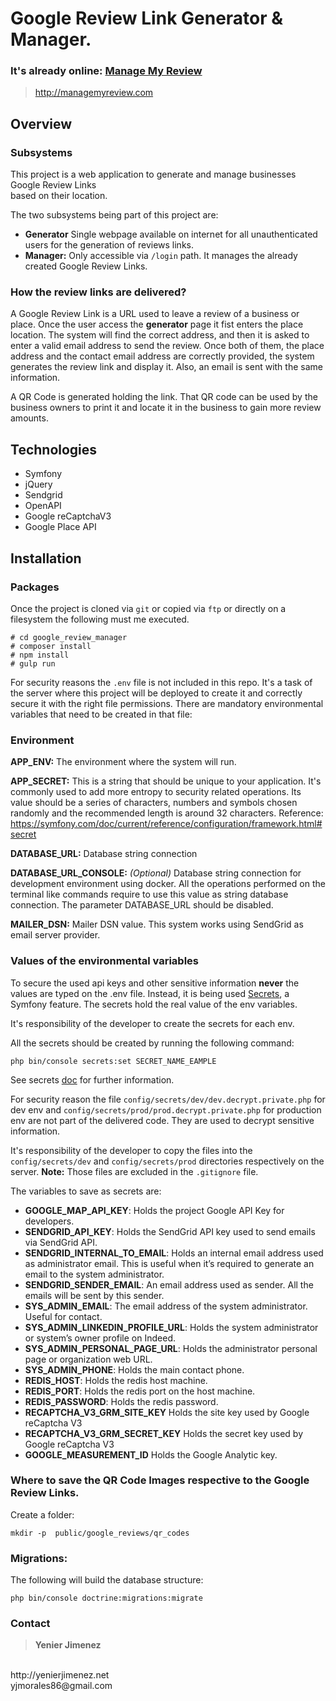 # Google Review Link Generator & Manager.

### It's already online: [Manage My Review](http://managemyreview.com) 

> http://managemyreview.com

## Overview

### Subsystems

This project is a web application to generate and manage businesses Google Review Links  
based on their location.

The two subsystems being part of this project are:

- **Generator** Single webpage available on internet for all unauthenticated users for
  the generation of reviews links.
- **Manager:** Only accessible via `/login`  path. It manages the already created Google Review Links.

### How the review links are delivered?

A Google Review Link is a URL used to leave a review of a business or place.
Once the user access the **generator** page it fist enters the place location. The system will
find the correct address, and then it is asked to enter a valid email address to send the review.
Once both of them, the place address and the contact email address are correctly provided, the
system generates the review link and display it. Also, an email is sent with the same information.

A QR Code is generated holding the link. That QR code can be used by the business owners to
print it and locate it in the business to gain more review amounts.

## Technologies

- Symfony
- jQuery
- Sendgrid
- OpenAPI
- Google reCaptchaV3
- Google Place API

## Installation

### Packages

Once the project is cloned via `git` or copied via `ftp` or directly on a filesystem the following must me executed.

    # cd google_review_manager 
    # composer install 
    # npm install  
    # gulp run  

For security reasons the `.env` file is not included in this repo. It's a task of the server
where this project will be deployed to create it and correctly secure it with the right file permissions.
There are mandatory environmental variables that need to be created in that file:

### Environment

**APP_ENV:** The environment where the system will run.

**APP_SECRET:** This is a string that should be unique to your application.
It's commonly used to add more entropy to security related operations.
Its value should be a series of characters, numbers and symbols chosen randomly and the recommended length is around 32
characters.
Reference: https://symfony.com/doc/current/reference/configuration/framework.html#secret

**DATABASE_URL:** Database string connection

**DATABASE_URL_CONSOLE:** _(Optional)_ Database string connection for development
environment using docker. All the operations performed on the terminal like commands require to use this value as string
database connection. The parameter
DATABASE_URL should be disabled.

**MAILER_DSN:**    Mailer DSN value. This system works using SendGrid as email server provider.

### Values of the environmental variables

To secure the used api keys and other sensitive information **never** the values are typed on the .env file.
Instead, it is being used [Secrets](https://symfony.com/doc/current/configuration/secrets.html), a Symfony feature.
The secrets hold the real value of the env variables.

It's responsibility of the developer to create the secrets for each env.

All the secrets should be created by running the following command:

    php bin/console secrets:set SECRET_NAME_EAMPLE

See secrets [doc](https://symfony.com/doc/current/configuration/secrets.html) for further information.

For security reason the file `config/secrets/dev/dev.decrypt.private.php` for dev env and
`config/secrets/prod/prod.decrypt.private.php` for production env
are not part of the delivered code. They are used to decrypt sensitive information.

It's responsibility of the developer to copy the files into the `config/secrets/dev` and `config/secrets/prod`
directories respectively on the server.
**Note:** Those files are excluded in the `.gitignore` file.

The variables to save as secrets are:

- **GOOGLE_MAP_API_KEY**: Holds the project Google API Key for developers.
- **SENDGRID_API_KEY**: Holds the SendGrid API key used to send emails via SendGrid API.
- **SENDGRID_INTERNAL_TO_EMAIL**: Holds an internal email address used as administrator email. This is useful when it’s
  required to generate an email to the system administrator.
- **SENDGRID_SENDER_EMAIL**: An email address used as sender. All the emails will be sent by this sender.
- **SYS_ADMIN_EMAIL**: The email address of the system administrator. Useful for contact.
- **SYS_ADMIN_LINKEDIN_PROFILE_URL**: Holds the system administrator or system’s owner profile on Indeed.
- **SYS_ADMIN_PERSONAL_PAGE_URL**: Holds the administrator personal page or organization web URL.
- **SYS_ADMIN_PHONE**: Holds the main contact phone.
- **REDIS_HOST**: Holds the redis host machine.
- **REDIS_PORT**: Holds the redis port on the host machine.
- **REDIS_PASSWORD**: Holds the redis password.
- **RECAPTCHA_V3_GRM_SITE_KEY** Holds the site key used by Google reCaptcha V3
- **RECAPTCHA_V3_GRM_SECRET_KEY** Holds the secret key used by Google reCaptcha V3
- **GOOGLE_MEASUREMENT_ID** Holds the Google Analytic key.

### Where to save the QR Code Images respective to the Google Review Links.

Create a folder:

    mkdir -p  public/google_reviews/qr_codes

### Migrations: 

The following will build the database structure:

    php bin/console doctrine:migrations:migrate

### Contact


> **Yenier Jimenez**
<br>
http://yenierjimenez.net
<br>
yjmorales86@gmail.com

